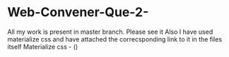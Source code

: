# Web-Convener-Que-2-
All my work is present in master branch. Please see it
Also I have used materialize css and have attached the correcsponding link to it in the files itself
Materialize css - (<link rel="stylesheet" href="https://cdnjs.cloudflare.com/ajax/libs/materialize/1.0.0/css/materialize.min.css">)
